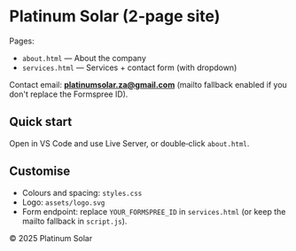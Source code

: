 # Platinum Solar (2‑page site)

Pages:
- `about.html` — About the company
- `services.html` — Services + contact form (with dropdown)

Contact email: **platinumsolar.za@gmail.com** (mailto fallback enabled if you don't replace the Formspree ID).

## Quick start
Open in VS Code and use Live Server, or double‑click `about.html`.

## Customise
- Colours and spacing: `styles.css`
- Logo: `assets/logo.svg`
- Form endpoint: replace `YOUR_FORMSPREE_ID` in `services.html` (or keep the mailto fallback in `script.js`).

© 2025 Platinum Solar
